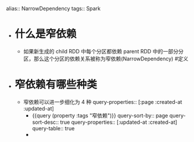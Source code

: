 alias:: NarrowDependency
tags:: Spark

- # 什么是窄依赖
	- 如果新生成的 child RDD 中每个分区都依赖 parent RDD 中的一部分分区，那么这个分区的依赖关系被称为窄依赖(NarrowDependency) #定义
- # 窄依赖有哪些种类
	- 窄依赖可以进一步细化为 4 种
	  query-properties:: [:page :created-at :updated-at]
		- {{query (property :tags "窄依赖")}}
		  query-sort-by:: page
		  query-sort-desc:: true
		  query-properties:: [:updated-at :created-at]
		  query-table:: true
		-